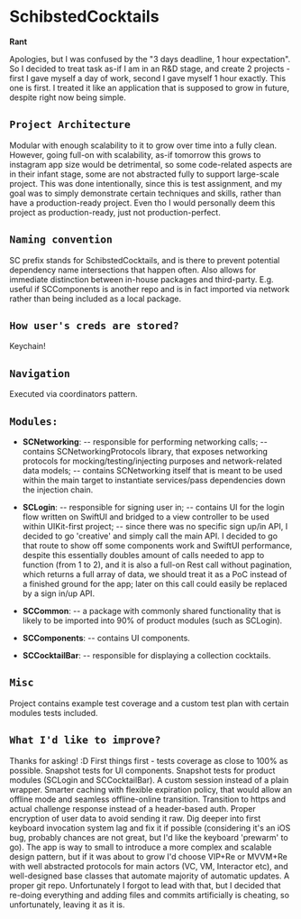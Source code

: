 # SchibstedCocktails
**Rant**

Apologies, but I was confused by the "3 days deadline, 1 hour expectation". So I decided to treat task as-if I am in an R&D stage, and create 2 projects - first I gave myself a day of work, second I gave myself 1 hour exactly. This one is first. 
I treated it like an application that is supposed to grow in future, despite right now being simple.

``Project Architecture``
- 
Modular with enough scalability to it to grow over time into a fully clean. However, going full-on with scalability, as-if tomorrow this grows to instagram app size would be detrimental, so some code-related aspects are in their infant stage, some are not abstracted fully to support large-scale project. This was done intentionally, since this is test assignment, and my goal was to simply demonstrate certain techniques and skills, rather than have a production-ready project. Even tho I would personally deem this project as production-ready, just not production-perfect.

``Naming convention``
-
SC prefix stands for SchibstedCocktails, and is there to prevent potential dependency name intersections that happen often. Also allows for immediate distinction between in-house packages and third-party. E.g. useful if SCComponents is another repo and is in fact imported via network rather than being included as a local package.

``How user's creds are stored?``
-
Keychain!

``Navigation``
-
Executed via coordinators pattern.


``Modules:``
-
- **SCNetworking**:
-- responsible for performing networking calls;
-- contains SCNetworkingProtocols library, that exposes networking protocols for mocking/testing/injecting purposes and network-related data models;
-- contains SCNetworking itself that is meant to be used within the main target to instantiate services/pass dependencies down the injection chain.
 
- **SCLogin**:
-- responsible for signing user in;
-- contains UI for the login flow written on SwiftUI and bridged to a view controller to be used within UIKit-first project;
-- since there was no specific sign up/in API, I decided to go 'creative' and simply call the main API. I decided to go that route to show off some components work and SwiftUI performance, despite this essentially doubles amount of calls needed to app to function (from 1 to 2), and it is also a full-on Rest call without pagination, which returns a full array of data, we should treat it as a PoC instead of a finished ground for the app; later on this call could easily be replaced by a sign in/up API.

- **SCCommon**:
-- a package with commonly shared functionality that is likely to be imported into 90% of product modules (such as SCLogin).

- **SCComponents**:
-- contains UI components.

- **SCCocktailBar**:
-- responsible for displaying a collection cocktails.

``Misc``
-
Project contains example test coverage and a custom test plan with certain modules tests included.

``What I'd like to improve?``
- 
Thanks for asking! :D 
First things first - tests coverage as close to 100% as possible. Snapshot tests for UI components. Snapshot tests for product modules (SCLogin and SCCocktailBar).
A custom session instead of a plain wrapper. 
Smarter caching with flexible expiration policy, that would allow an offline mode and seamless offline-online transition.
Transition to https and actual challenge response instead of a header-based auth.
Proper encryption of user data to avoid sending it raw.
Dig deeper into first keyboard invocation system lag and fix it if possible (considering it's an iOS bug, probably chances are not great, but I'd like the keyboard 'prewarm' to go).
The app is way to small to introduce a more complex and scalable design pattern, but if it was about to grow I'd choose VIP+Re or MVVM+Re with well abstracted protocols for main actors (VC, VM, Interactor etc), and well-designed base classes that automate majority of automatic updates.
A proper git repo. Unfortunately I forgot to lead with that, but I decided that re-doing everything and adding files and commits artificially is cheating, so unfortunately, leaving it as it is.
